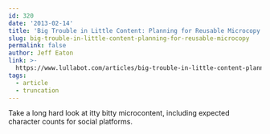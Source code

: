 ```yaml
---
id: 320
date: '2013-02-14'
title: 'Big Trouble in Little Content: Planning for Reusable Microcopy'
slug: big-trouble-in-little-content-planning-for-reusable-microcopy
permalink: false
author: Jeff Eaton
link: >-
  https://www.lullabot.com/articles/big-trouble-in-little-content-planning-for-reusable-microcopy
tags:
  - article
  - truncation
---
```

Take a long hard look at itty bitty microcontent, including expected character counts for social platforms.
